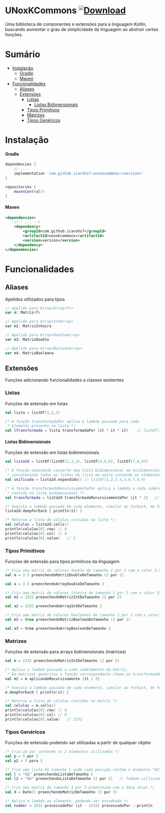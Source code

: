 # UNoxKCommons [ ![Download](https://api.bintray.com/packages/icarohs7/libraries/unoxkcommons/images/download.svg) ](https://bintray.com/icarohs7/libraries/unoxkcommons/_latestVersion)
Uma biblioteca de componentes e extensões para a linguagem
Kotlin, buscando aumentar o grau de simplicidade da linguagem
ao abstrair certas funções.

# Sumário
* [Instalação](#instalação)
  + [Gradle](#gradle)
  + [Maven](#maven)
* [Funcionalidades](#funcionalidades)
	* [Aliases](#aliases)
	* [Extensões](#extensões)
		+ [Listas](#listas)
			- [Listas Bidimensionais](#listas-bidimensionais)
		+ [Tipos Primitivos](#tipos-primitivos)
		+ [Matrizes](#matrizes)
		+ [Tipos Genéricos](#tipos-genéricos)
	
# Instalação

#### Gradle

```groovy
dependencies {
	// ...
	implementation 'com.github.icarohs7:unoxkcommons:<version>'
}

repositories {
	mavenCentral()
}
```

#### Maven

```xml
<dependencies>
	<!-- ... -->
	<dependency>
		<groupId>com.github.icarohs7</groupId>
		<artifactId>unoxkcommons</artifactId>
		<version>version</version>
	</dependency>
</dependencies>
```

# Funcionalidades
## Aliases
Apelidos utilizados para tipos

```kotlin
// Apelido para Array<Array<T>>
var m: Matriz<T>

// Apelido para Array<IntArray>
var m2: MatrizInteira

// Apelido para Array<DoubleArray>
var m3: MatrizDouble

// Apelido para Array<BooleanArray>
var m4: MatrizBooleana
```

## Extensões
Funções adicionando funcionalidades a classes existentes

### Listas
Funções de extensão em listas
```kotlin
val lista = listOf(1,2,3)

/* A função transformadaPor aplica a lambda passada para cada
 * elemento presente na lista */
val lTransformada = lista transformadaPor {it * it * it}    // listOf(1,8,27)
```

#### Listas Bidimensionais
Funções de extensão em listas bidimensionais
```kotlin
val lista2d = listOf(listOf(1,2,3), listOf(4,5,6), listOf(7,8,9))

/* A função expandido converte uma lista bidimensional em unidimensional
 * concatenando todas as linhas da lista em outra contendo os elementos */
val unificada = lista2d.expandido() // listOf(1,2,3,4,5,6,7,8,9)

/* A função transformadoRecursivamentePor aplica a lambda a cada subelemento
 * contido na lista bidimensional */
val transformada = lista2d transformadoRecursivamentePor {it * 2}   // listOf(listOf(2,4,6), listOf(8,10,12), listOf(14,16,18))

/* Executa a lambda passada em cada elemento, similar ao forEach, de forma profunda */
lista2d.deepForEach { println(it) }

/* Retorna a lista de células contidas na lista */
val celulas = lista2d.cells()
println(celulas[0].row) // 0
println(celulas[0].col) // 0
println(celulas[0].value)   // 1
```

### Tipos Primitivos
Funções de extensão para tipos primitivos da linguagem
```kotlin
/* Cria uma matriz de valores double de tamanho 2 por 2 com o valor 3.5 em cada elemento */
val m = 3.5 preenchendoMatrizDoubleDeTamanho (2 por 2)

val a = 3.5 preenchendoArrayDoubleDeTamanho 2

/* Cria uma matriz de valores inteira de tamanho 2 por 2 com o valor 1532 em cada elemento */
val m2 = 1532 preenchendoMatrizIntDeTamanho (2 por 2)

val a2 = 1532 preenchendoArrayIntDeTamanho 2

/* Cria uma matriz de valores booleanos de tamanho 2 por 2 com o valor true em cada elemento */
val m3 = true preenchendoMatrizBooleanDeTamanho (2 por 2)

val a3 = true preenchendoArrayBooleanDeTamanho 2
```

### Matrizes
Funções de extensão para arrays bidimensionais (matrizes)
```kotlin
val m = 1532 preenchendoMatrizIntDeTamanho (2 por 2)

/* Aplica a lambda passada a cada subelemento da matriz,
 * Em matrizes genéricas a função correspondente chama-se transformadoRecursivamentePor */
val m2 = m aplicandoRecursivamente {it / 2}

/* Executa a lambda passada em cada elemento, similar ao forEach, de forma profunda */
m.deepForEach { println(it) }

/* Retorna a lista de células contidas na matriz */
val celulas = m.cells()
println(celulas[0].row) // 0
println(celulas[0].col) // 0
println(celulas[0].value)   // 1532
```

### Tipos Genéricos
Funções de extensão podendo ser utilizadas a partir de qualquer objeto
```kotlin
/* Cria um par contendo os 2 elementos utilizados */
val p = 5 por 5
val p2 = 5 para 5

/* Cria uma lista de tamanho 5 onde cada posição contém o elemento "GG" */
val l = "GG" preenchendoListaDeTamanho 5
val l2 = "GG" preenchendoListaDeTamanho (2 por 2)   // Também utilizado em listas bidimensionais

/* Cria uma matriz de tamanho 3 por 3 preenchida com a data atual */
val d = Date() preenchendoMatrizDeTamanho (3 por 3)

/* Aplica a lambda ao elemento, podendo ser encadeado */
val number = 1532 processadoPor {it - 1532} processadoPor ::println
```